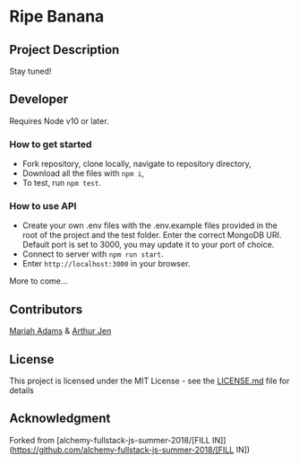 # Ripe Banana

## Project Description
Stay tuned!

## Developer
Requires Node v10 or later.

### How to get started
* Fork repository, clone locally, navigate to repository directory,
* Download all the files with `npm i`,
* To test, run `npm test`. 

### How to use API
* Create your own .env files with the .env.example files provided in the root of the project and the test folder. Enter the correct MongoDB URI. Default port is set to 3000, you may update it to your port of choice.
* Connect to server with `npm run start`.
* Enter `http://localhost:3000` in your browser.

More to come...

## Contributors
[Mariah Adams](https://github.com/MariahAdams) & [Arthur Jen](https://github.com/arthurjen)

## License
This project is licensed under the MIT License - see the [LICENSE.md](LICENSE.md) file for details

## Acknowledgment 
Forked from [alchemy-fullstack-js-summer-2018/[FILL IN]](https://github.com/alchemy-fullstack-js-summer-2018/[FILL IN])